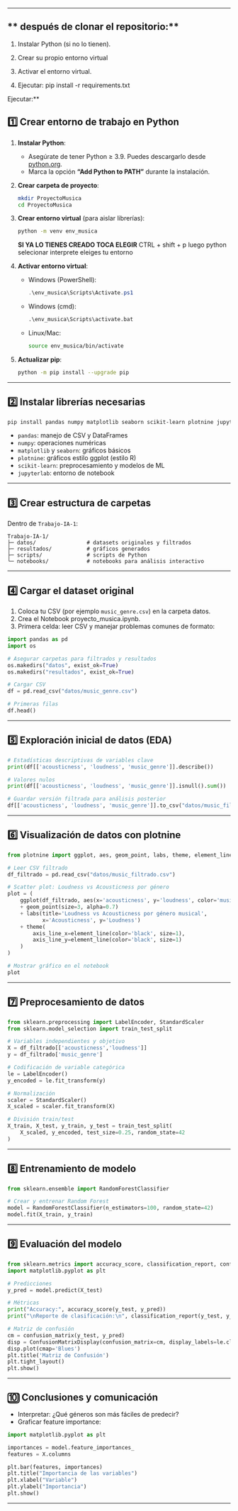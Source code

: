 
---
## ** después de clonar el repositorio:**


1. Instalar Python (si no lo tienen).

2. Crear su propio entorno virtual 

3. Activar el entorno virtual.
4. Ejecutar:
pip install -r requirements.txt

Ejecutar:**

## **1️⃣ Crear entorno de trabajo en Python**

1. **Instalar Python**:

   * Asegúrate de tener Python ≥ 3.9. Puedes descargarlo desde [python.org](https://www.python.org/downloads/).
   * Marca la opción **“Add Python to PATH”** durante la instalación.

2. **Crear carpeta de proyecto**:

   ```bash
   mkdir ProyectoMusica
   cd ProyectoMusica
   ```

3. **Crear entorno virtual** (para aislar librerías):

   ```bash y windows
   python -m venv env_musica
   ```
   **SI YA LO TIENES CREADO TOCA ELEGIR**
   CTRL + shift + p  luego python selecionar interprete eleiges tu entorno

4. **Activar entorno virtual**:

   * Windows (PowerShell):

     ```powershell
     .\env_musica\Scripts\Activate.ps1
     ```
   * Windows (cmd):

     ```cmd
     .\env_musica\Scripts\activate.bat
     ```
   * Linux/Mac:

     ```bash
     source env_musica/bin/activate
     ```
    
5. **Actualizar pip**:

   ```bash
   python -m pip install --upgrade pip
   ```

---

## **2️⃣ Instalar librerías necesarias**

```bash
pip install pandas numpy matplotlib seaborn scikit-learn plotnine jupyterlab
```

* `pandas`: manejo de CSV y DataFrames
* `numpy`: operaciones numéricas
* `matplotlib` y `seaborn`: gráficos básicos
* `plotnine`: gráficos estilo ggplot (estilo R)
* `scikit-learn`: preprocesamiento y modelos de ML
* `jupyterlab`: entorno de notebook

---


## **3️⃣ Crear estructura de carpetas**

Dentro de `Trabajo-IA-1`:

```text
Trabajo-IA-1/
├─ datos/                # datasets originales y filtrados
├─ resultados/           # gráficos generados
├─ scripts/              # scripts de Python
└─ notebooks/            # notebooks para análisis interactivo
```

---

## **4️⃣ Cargar el dataset original**

1. Coloca tu CSV (por ejemplo `music_genre.csv`) en la carpeta datos.
2. Crea el Notebook proyecto_musica.ipynb.
3. Primera celda: leer CSV y manejar problemas comunes de formato:

```python
import pandas as pd
import os

# Asegurar carpetas para filtrados y resultados
os.makedirs("datos", exist_ok=True)
os.makedirs("resultados", exist_ok=True)

# Cargar CSV
df = pd.read_csv("datos/music_genre.csv")

# Primeras filas
df.head()
```

---

## **5️⃣ Exploración inicial de datos (EDA)**

```python
# Estadísticas descriptivas de variables clave
print(df[['acousticness', 'loudness', 'music_genre']].describe())

# Valores nulos
print(df[['acousticness', 'loudness', 'music_genre']].isnull().sum())

# Guardar versión filtrada para análisis posterior
df[['acousticness', 'loudness', 'music_genre']].to_csv("datos/music_filtrado.csv", index=False)
```

---

## **6️⃣ Visualización de datos con plotnine**

```python
from plotnine import ggplot, aes, geom_point, labs, theme, element_line, scale_color_manual

# Leer CSV filtrado
df_filtrado = pd.read_csv("datos/music_filtrado.csv")

# Scatter plot: Loudness vs Acousticness por género
plot = (
    ggplot(df_filtrado, aes(x='acousticness', y='loudness', color='music_genre'))
    + geom_point(size=3, alpha=0.7)
    + labs(title='Loudness vs Acousticness por género musical',
           x='Acousticness', y='Loudness')
    + theme(
        axis_line_x=element_line(color='black', size=1),
        axis_line_y=element_line(color='black', size=1)
    )
)

# Mostrar gráfico en el notebook
plot
```

---

## **7️⃣ Preprocesamiento de datos**

```python
from sklearn.preprocessing import LabelEncoder, StandardScaler
from sklearn.model_selection import train_test_split

# Variables independientes y objetivo
X = df_filtrado[['acousticness','loudness']]
y = df_filtrado['music_genre']

# Codificación de variable categórica
le = LabelEncoder()
y_encoded = le.fit_transform(y)

# Normalización
scaler = StandardScaler()
X_scaled = scaler.fit_transform(X)

# División train/test
X_train, X_test, y_train, y_test = train_test_split(
    X_scaled, y_encoded, test_size=0.25, random_state=42
)
```

---

## **8️⃣ Entrenamiento de modelo**

```python
from sklearn.ensemble import RandomForestClassifier

# Crear y entrenar Random Forest
model = RandomForestClassifier(n_estimators=100, random_state=42)
model.fit(X_train, y_train)
```

---

## **9️⃣ Evaluación del modelo**

```python
from sklearn.metrics import accuracy_score, classification_report, confusion_matrix, ConfusionMatrixDisplay
import matplotlib.pyplot as plt

# Predicciones
y_pred = model.predict(X_test)

# Métricas
print("Accuracy:", accuracy_score(y_test, y_pred))
print("\nReporte de clasificación:\n", classification_report(y_test, y_pred, target_names=le.classes_))

# Matriz de confusión
cm = confusion_matrix(y_test, y_pred)
disp = ConfusionMatrixDisplay(confusion_matrix=cm, display_labels=le.classes_)
disp.plot(cmap='Blues')
plt.title('Matriz de Confusión')
plt.tight_layout()
plt.show()
```

---

## **🔟 Conclusiones y comunicación**

* Interpretar: ¿Qué géneros son más fáciles de predecir?
* Graficar feature importance:

```python
import matplotlib.pyplot as plt

importances = model.feature_importances_
features = X.columns

plt.bar(features, importances)
plt.title("Importancia de las variables")
plt.xlabel("Variable")
plt.ylabel("Importancia")
plt.show()
```

---
